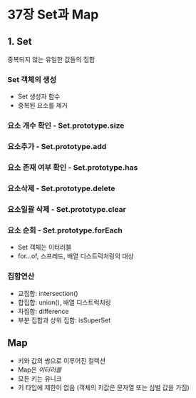 # 37장 Set과 Map
## 1. Set
중복되지 않는 유일한 값들의 집합

### Set 객체의 생성
* Set 생성자 함수
* 중복된 요소를 제거

### 요소 개수 확인 - Set.prototype.size

### 요소추가 - Set.prototype.add

### 요소 존재 여부 확인 - Set.prototype.has

### 요소삭제 - Set.prototype.delete

### 요소일괄 삭제 - Set.prototype.clear

### 요소 순회 - Set.prototype.forEach
* Set 객체는 이터러블
* for…of, 스프레드, 배열 디스트럭처링의 대상

### 집합연산
* 교집합: intersection()
* 합집합: union(), 배열 디스트럭처링
* 차집합: difference
* 부분 집합과 상위 집함: isSuperSet

## Map
* 키와 값의 쌍으로 이루어진 컬렉션
* Map은 *이터러블*
* 모든 키는 유니크
* 키 타입에 제한이 없음 (객체의 키값은 문자열 또는 심벌 값을 가짐)